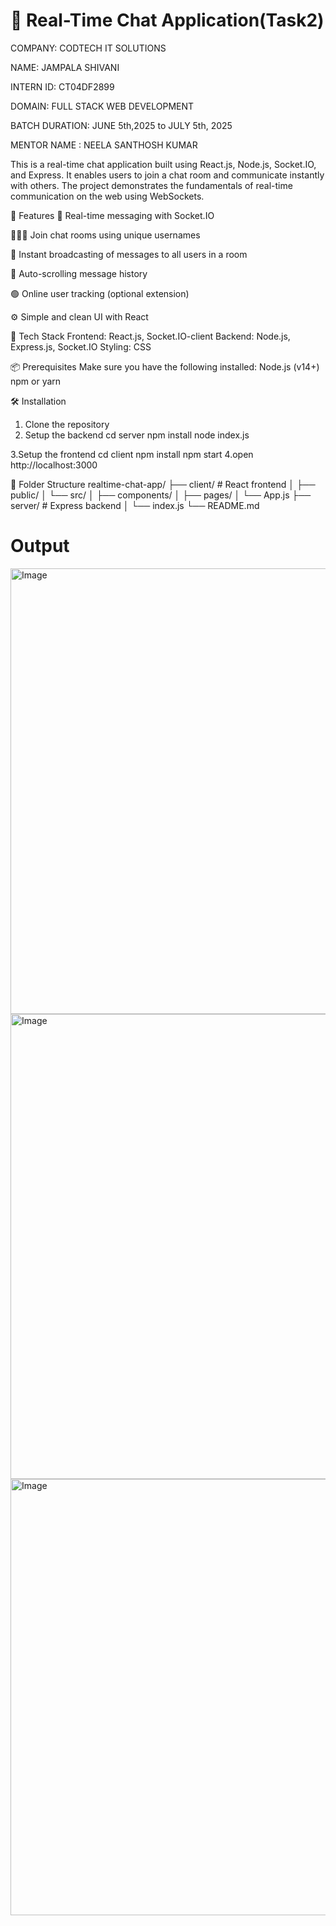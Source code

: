 # 💬 Real-Time Chat Application(Task2)

COMPANY: CODTECH IT SOLUTIONS

NAME: JAMPALA SHIVANI

INTERN ID: CT04DF2899

DOMAIN: FULL STACK WEB DEVELOPMENT

BATCH DURATION: JUNE 5th,2025 to JULY 5th, 2025

MENTOR NAME : NEELA SANTHOSH KUMAR

This is a real-time chat application built using React.js, Node.js, Socket.IO, and Express. It enables users to join a chat room and communicate instantly with others. The project demonstrates the fundamentals of real-time communication on the web using WebSockets.


🚀 Features
🔗 Real-time messaging with Socket.IO

🧑‍🤝‍🧑 Join chat rooms using unique usernames

📡 Instant broadcasting of messages to all users in a room

📜 Auto-scrolling message history

🟢 Online user tracking (optional extension)

⚙️ Simple and clean UI with React

🧱 Tech Stack
Frontend: React.js, Socket.IO-client
Backend: Node.js, Express.js, Socket.IO
Styling: CSS

📦 Prerequisites
Make sure you have the following installed:
Node.js (v14+)
npm or yarn

🛠️ Installation
1. Clone the repository
2. Setup the backend
      cd server
      npm install
      node index.js

3.Setup the frontend
      cd client
      npm install
      npm start 
4.open http://localhost:3000

📁 Folder Structure
realtime-chat-app/
├── client/         # React frontend
│   ├── public/
│   └── src/
│       ├── components/
│       ├── pages/
│       └── App.js
├── server/         # Express backend
│   └── index.js
└── README.md
# Output
<img width="1296" height="713" alt="Image" src="https://github.com/user-attachments/assets/c205983d-615f-4c0f-90bf-d8c6a5d7c0d8" />
<img width="1289" height="744" alt="Image" src="https://github.com/user-attachments/assets/0ae6abe1-5fac-4419-a7ad-933d54ec1842" />
<img width="1287" height="698" alt="Image" src="https://github.com/user-attachments/assets/71c3828a-cd97-46e7-b042-21e98fef53d0" />
